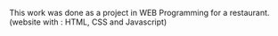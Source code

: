 
This work was done as a project in WEB Programming for a restaurant. (website with : HTML, CSS and Javascript)
